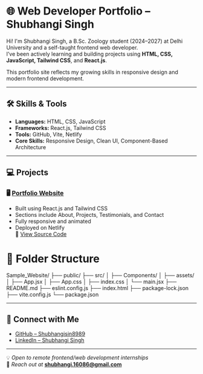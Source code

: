 # 🌐 Web Developer Portfolio – Shubhangi Singh

Hi! I'm Shubhangi Singh, a B.Sc. Zoology student (2024–2027) at Delhi University and a self-taught frontend web developer.  
I’ve been actively learning and building projects using **HTML, CSS, JavaScript, Tailwind CSS**, and **React.js**.

This portfolio site reflects my growing skills in responsive design and modern frontend development.

---

## 🛠 Skills & Tools

- **Languages:** HTML, CSS, JavaScript
- **Frameworks:** React.js, Tailwind CSS
- **Tools:** GitHub, Vite, Netlify
- **Core Skills:** Responsive Design, Clean UI, Component-Based Architecture

---

## 💻 Projects

### 🖥️ [Portfolio Website](https://shubhangisin8989-sample-website.netlify.app/)
- Built using React.js and Tailwind CSS
- Sections include About, Projects, Testimonials, and Contact
- Fully responsive and animated
- Deployed on Netlify  
🔗 [View Source Code](https://github.com/Shubhangisin8989/Sample_Website)


# 📁 Folder Structure
Sample_Website/
├── public/
├── src/
│   ├── Components/
│   ├── assets/
│   ├── App.jsx
│   ├── App.css
│   ├── index.css
│   └── main.jsx
├── README.md
├── eslint.config.js
├── index.html
├── package-lock.json
├── vite.config.js
└── package.json

---

## 🔗 Connect with Me

- [GitHub – Shubhangisin8989](https://github.com/Shubhangisin8989)
- [LinkedIn – Shubhangi Singh](https://www.linkedin.com/in/shubhangi-singh-16b7b2371/)

---

💡 _Open to remote frontend/web development internships_  
📩 _Reach out at_ **shubhangi.16086@gmail.com**


